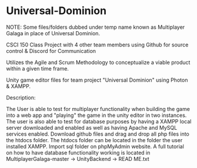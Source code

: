 # Universal-Dominion

NOTE: Some files/folders dubbed under temp name known as Multiplayer Galaga in place of Universal Dominion.

CSCI 150 Class Project with 4 other team members using Github for source control & Discord for Communication

Utilizes the Agile and Scrum Methodology to conceptualize a viable product within a given time frame.

Unity game editor files for team project "Universal Dominion" using Photon &amp; XAMPP.

Description:

The User is able to test for multiplayer functionality when building the game into a web app and "playing" the game in the unity editor in two instances. The user is also able to test for database purposes by having a XAMPP local server downloaded and enabled as well as having Apache and MySQL services enabled. Download github files and drag and drop all php files into the htdocs folder. The htdocs folder can be located in the folder the user installed XAMPP. Import sql folder on phpMyAdmin website. A full tutorial on how to have database functionality working is located in MultiplayerGalaga-master -> UnityBackend -> READ ME.txt
